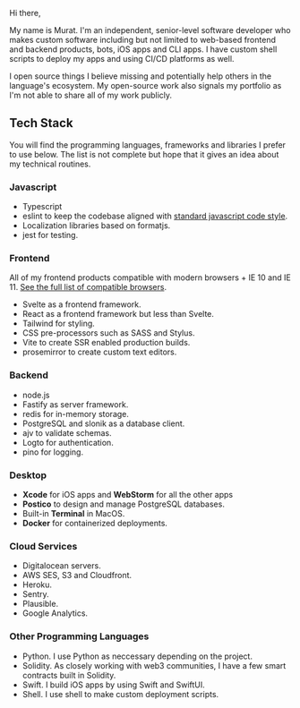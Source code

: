 Hi there,

My name is Murat. I'm an independent, senior-level software developer who makes custom software including but not limited to web-based frontend and backend products, bots, iOS apps and CLI apps. I have custom shell scripts to deploy my apps and using CI/CD platforms as well.

I open source things I believe missing and potentially help others in the language's ecosystem. My open-source work also signals my portfolio as I'm not able to share all of my work publicly.

## Tech Stack
You will find the programming languages, frameworks and libraries I prefer to use below. The list is not complete but hope that it gives an idea about my technical routines.
### Javascript
- Typescript
- eslint to keep the codebase aligned with [standard javascript code style](https://github.com/standard/standard).
- Localization libraries based on formatjs.
- jest for testing.
### Frontend
All of my frontend products compatible with modern browsers + IE 10 and IE 11. [See the full list of compatible browsers](https://browserslist.dev/?q=ZGVmYXVsdHMsID4gMC4xJSwgaWUgMTAgYW5kIG5vdCBpZSA5).
- Svelte as a frontend framework.
- React as a frontend framework but less than Svelte.
- Tailwind for styling.
- CSS pre-processors such as SASS and Stylus.
- Vite to create SSR enabled production builds.
- prosemirror to create custom text editors.
### Backend
- node.js
- Fastify as server framework.
- redis for in-memory storage.
- PostgreSQL and slonik as a database client.
- ajv to validate schemas.
- Logto for authentication.
- pino for logging.
### Desktop
- **Xcode** for iOS apps and **WebStorm** for all the other apps
- **Postico** to design and manage PostgreSQL databases.
- Built-in **Terminal** in MacOS.
- **Docker** for containerized deployments.
### Cloud Services
- Digitalocean servers.
- AWS SES, S3 and Cloudfront.
- Heroku.
- Sentry.
- Plausible.
- Google Analytics.
### Other Programming Languages
- Python. I use Python as neccessary depending on the project.
- Solidity. As closely working with web3 communities, I have a few smart contracts built in Solidity.
- Swift. I build iOS apps by using Swift and SwiftUI.
- Shell. I use shell to make custom deployment scripts.

<!--
**muratgozel/muratgozel** is a ✨ _special_ ✨ repository because its `README.md` (this file) appears on your GitHub profile.

Here are some ideas to get you started:

- 🔭 I’m currently working on ...
- 🌱 I’m currently learning ...
- 👯 I’m looking to collaborate on ...
- 🤔 I’m looking for help with ...
- 💬 Ask me about ...
- 📫 How to reach me: ...
- 😄 Pronouns: ...
- ⚡ Fun fact: ...
-->
